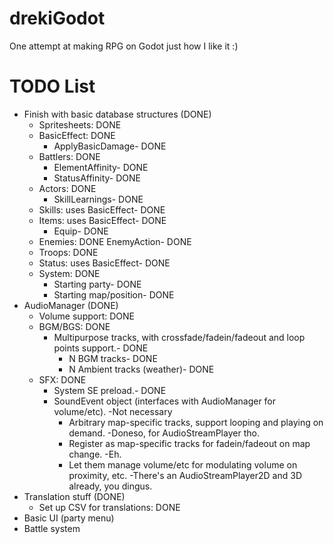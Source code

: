 # drekiGodot
One attempt at making RPG on Godot just how I like it :)

# TODO List
- Finish with basic database structures (DONE)
	- Spritesheets: DONE
	- BasicEffect: DONE
		- ApplyBasicDamage- DONE
	- Battlers: DONE
		- ElementAffinity- DONE
		- StatusAffinity- DONE
	- Actors: DONE
		- SkillLearnings- DONE
	- Skills: uses BasicEffect- DONE
	- Items: uses BasicEffect- DONE
		- Equip- DONE
	- Enemies: DONE
		EnemyAction- DONE
	- Troops: DONE
	- Status: uses BasicEffect- DONE
	- System: DONE
		- Starting party- DONE
		- Starting map/position- DONE
- AudioManager (DONE)
	- Volume support: DONE
	- BGM/BGS: DONE
		- Multipurpose tracks, with crossfade/fadein/fadeout and loop points support.- DONE
			- N BGM tracks- DONE
			- N Ambient tracks (weather)- DONE
	- SFX: DONE
		- System SE preload.- DONE
		- SoundEvent object (interfaces with AudioManager for volume/etc). -Not necessary
			- Arbitrary map-specific tracks, support looping and playing on demand. -Doneso, for AudioStreamPlayer tho.
			- Register as map-specific tracks for fadein/fadeout on map change. -Eh.
			- Let them manage volume/etc for modulating volume on proximity, etc. -There's an AudioStreamPlayer2D and 3D already, you dingus.
- Translation stuff (DONE)
	- Set up CSV for translations: DONE
- Basic UI (party menu)
- Battle system

